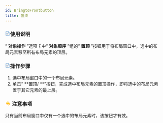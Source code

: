 ```yaml
---
id: BringtoFrontbutton
title: 置顶
---
```

### ![](../../img/read.gif)使用说明

“ **对象操作** ”选项卡中“ **对象顺序** ”组的“ **置顶** ”按钮用于将布局窗口中，选中的布局元素移至所有布局元素的顶层。

### ![](../../img/read.gif)操作步骤

  1. 选中布局窗口中的一个布局元素。 
  2. 单击“ **置顶/ **”按钮，完成选中布局元素的置顶操作，即将选中的布局元素置于其它元素的最上层。

### ![](../../img/note.png)注意事项

只有当前布局窗口中仅有一个选中的布局元素时，该按钮才有效。



